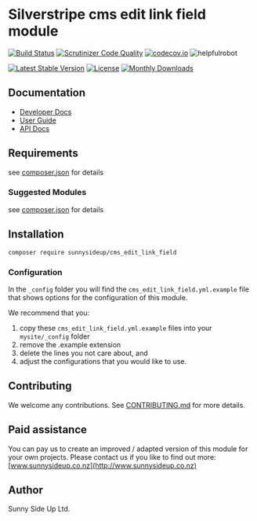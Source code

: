 # Silverstripe cms edit link field module
[![Build Status](https://travis-ci.org/sunnysideup/silverstripe-cms_edit_link_field.svg?branch=master)](https://travis-ci.org/sunnysideup/silverstripe-cms_edit_link_field)
[![Scrutinizer Code Quality](https://scrutinizer-ci.com/g/sunnysideup/silverstripe-cms_edit_link_field/badges/quality-score.png?b=master)](https://scrutinizer-ci.com/g/sunnysideup/silverstripe-cms_edit_link_field/?branch=master)
[![codecov.io](https://codecov.io/github/sunnysideup/silverstripe-cms_edit_link_field/coverage.svg?branch=master)](https://codecov.io/github/sunnysideup/silverstripe-cms_edit_link_field?branch=master)
![helpfulrobot](https://helpfulrobot.io/sunnysideup/cms_edit_link_field/badge)

[![Latest Stable Version](https://poser.pugx.org/sunnysideup/cms_edit_link_field/version)](https://packagist.org/packages/sunnysideup/cms_edit_link_field)
[![License](https://poser.pugx.org/sunnysideup/cms_edit_link_field/license)](https://packagist.org/packages/sunnysideup/cms_edit_link_field)
[![Monthly Downloads](https://poser.pugx.org/sunnysideup/cms_edit_link_field/d/monthly)](https://packagist.org/packages/sunnysideup/cms_edit_link_field)


## Documentation



 * [Developer Docs](docs/en/INDEX.md)
 * [User Guide](docs/en/userguide.md)
 * [API Docs](http://docs.ssmods.com/sunnysideup/cms_edit_link_field/classes.xhtml)

## Requirements



see [composer.json](composer.json) for details

### Suggested Modules



see [composer.json](composer.json) for details


## Installation


```
composer require sunnysideup/cms_edit_link_field
```

### Configuration



In the `_config` folder you will find the `cms_edit_link_field.yml.example`
file that shows options for the configuration of this module.

We recommend that you:

  1. copy these `cms_edit_link_field.yml.example` files into your
`mysite/_config` folder
  2. remove the .example extension
  3. delete the lines you not care about, and
  4. adjust the configurations that you would like to use.


## Contributing



We welcome any contributions. See [CONTRIBUTING.md](CONTRIBUTING.md) for more details.

## Paid assistance



You can pay us to create an improved / adapted version of this module for your own projects.  Please contact us if you like to find out more: [www.sunnysideup.co.nz](http://www.sunnysideup.co.nz)

## Author



Sunny Side Up Ltd.
